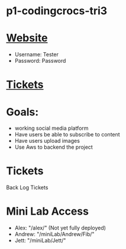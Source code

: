# p1-codingcrocs-tri3

# [Website](http://unified-ruler-310320.wm.r.appspot.com/)
- Username: Tester
- Password: Password

# [Tickets](https://github.com/alextitov19/p1-codingcrocs-tri3/projects/1)

# Goals:
- working social media platform
- Have users be able to subscribe to content
- Have users upload images
- Use Aws to backend the project

# Tickets
 Back Log Tickets 
 
# Mini Lab Access
- Alex: "/alex/" (Not yet fully deployed)
- Andrew: "/miniLab/Andrew/Fib/"
- Jett: "/miniLab/Jett/"
